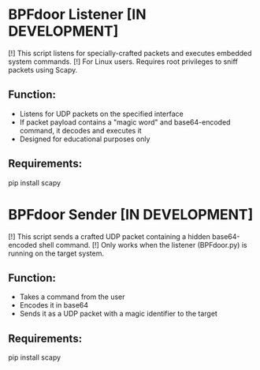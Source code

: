 # BPFdoor Listener [IN DEVELOPMENT]
[!] This script listens for specially-crafted packets and executes embedded system commands.
[!] For Linux users. Requires root privileges to sniff packets using Scapy.

## Function:
- Listens for UDP packets on the specified interface
- If packet payload contains a "magic word" and base64-encoded command, it decodes and executes it
- Designed for educational purposes only

## Requirements:
pip install scapy


# BPFdoor Sender [IN DEVELOPMENT]
[!] This script sends a crafted UDP packet containing a hidden base64-encoded shell command.
[!] Only works when the listener (BPFdoor.py) is running on the target system.

## Function:
- Takes a command from the user
- Encodes it in base64
- Sends it as a UDP packet with a magic identifier to the target

## Requirements:
pip install scapy
